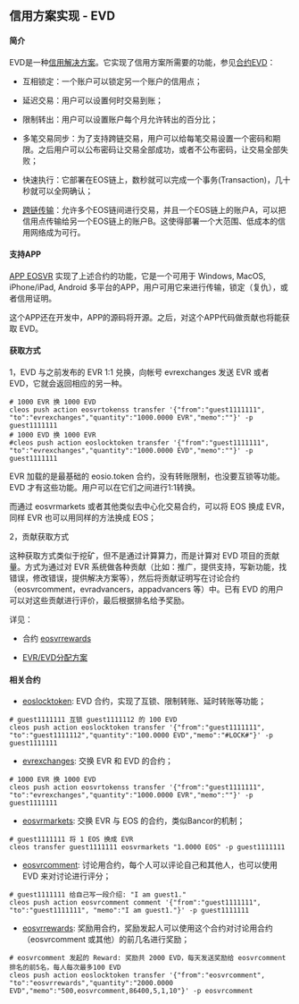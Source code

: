 ## 信用方案实现 - EVD

#### 简介

EVD是一种[信用解决方案](intro.md)。它实现了信用方案所需要的功能，参见[合约EVD](evd.md)：

- 互相锁定：一个账户可以锁定另一个账户的信用点；

- 延迟交易：用户可以设置何时交易到账；

- 限制转出：用户可以设置账户每个月允许转出的百分比；

- 多笔交易同步：为了支持跨链交易，用户可以给每笔交易设置一个密码和期限。之后用户可以公布密码让交易全部成功，或者不公布密码，让交易全部失败；

- 快速执行：它部署在EOS链上，数秒就可以完成一个事务(Transaction)，几十秒就可以全网确认；

- [跨链传输](sidelink.md)：允许多个EOS链间进行交易，并且一个EOS链上的账户A，可以把信用点传输给另一个EOS链上的账户B。这使得部署一个大范围、低成本的信用网络成为可行。


#### 支持APP

[APP EOSVR](app.md) 实现了上述合约的功能，它是一个可用于 Windows, MacOS, iPhone/iPad, Android 多平台的APP，用户可用它来进行传输，锁定（复仇），或者信用证明。

这个APP还在开发中，APP的源码将开源。之后，对这个APP代码做贡献也将能获取 EVD。


#### 获取方式

1，EVD 与之前发布的 EVR 1:1 兑换，向帐号 evrexchanges 发送 EVR 或者 EVD，它就会返回相应的另一种。

```
# 1000 EVR 换 1000 EVD
cleos push action eosvrtokenss transfer '{"from":"guest1111111", "to":"evrexchanges","quantity":"1000.0000 EVR","memo":""}' -p guest1111111
# 1000 EVD 换 1000 EVR
#cleos push action eoslocktoken transfer '{"from":"guest1111111", "to":"evrexchanges","quantity":"1000.0000 EVD","memo":""}' -p guest1111111
```

EVR 加载的是最基础的 eosio.token 合约，没有转账限制，也没要互锁等功能。EVD 才有这些功能。用户可以在它们之间进行1:1转换。

而通过 eosvrmarkets 或者其他类似去中心化交易合约，可以将 EOS 换成 EVR，同样 EVR 也可以用同样的方法换成 EOS；


2，贡献获取方式

这种获取方式类似于挖矿，但不是通过计算算力，而是计算对 EVD 项目的贡献量。方式为通过对 EVR 系统做各种贡献（比如：推广，提供支持，写新功能，找错误，修改错误，提供解决方案等），然后将贡献证明写在讨论合约 （eosvrcomment，evradvancers，appadvancers 等）中。已有 EVD 的用户可以对这些贡献进行评价，最后根据排名给予奖励。

详见：

- 合约 [eosvrrewards](reward.md)

- [EVR/EVD分配方案](evd_distribute.md)


#### 相关合约

- [eoslocktoken](evd.md): EVD 合约，实现了互锁、限制转账、延时转账等功能；
```
# guest1111111 互锁 guest1111112 的 100 EVD
cleos push action eoslocktoken transfer '{"from":"guest1111111", "to":"guest1111112","quantity":"100.0000 EVD","memo":"#LOCK#"}' -p guest1111111
```

- [evrexchanges](exchange.md): 交换 EVR 和 EVD 的合约；
```
# 1000 EVR 换 1000 EVD
cleos push action eosvrtokenss transfer '{"from":"guest1111111", "to":"evrexchanges","quantity":"1000.0000 EVR","memo":""}' -p guest1111111
```

- [eosvrmarkets](ebancor.md): 交换 EVR 与 EOS 的合约，类似Bancor的机制；
```
# guest1111111 将 1 EOS 换成 EVR
cleos transfer guest1111111 eosvrmarkets "1.0000 EOS" -p guest1111111
```

- [eosvrcomment](comment.md): 讨论用合约，每个人可以评论自己和其他人，也可以使用 EVD 来对讨论进行评分；
```
# guest1111111 给自己写一段介绍: "I am guest1."
cleos push action eosvrcomment comment '{"from":"guest1111111", "to":"guest1111111", "memo":"I am guest1."}' -p guest1111111
```

- [eosvrrewards](reward.md): 奖励用合约，奖励发起人可以使用这个合约对讨论用合约（eosvrcomment 或其他）的前几名进行奖励；
```
# eosvrcomment 发起的 Reward: 奖励共 2000 EVD，每天发送奖励给 eosvrcomment 排名的前5名，每人每次最多100 EVD
cleos push action eoslocktoken transfer '{"from":"eosvrcomment", "to":"eosvrrewards","quantity":"2000.0000 EVD","memo":"500,eosvrcomment,86400,5,1,10"}' -p eosvrcomment
```

